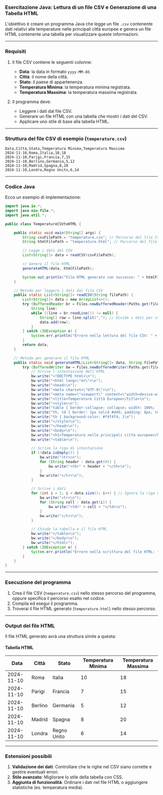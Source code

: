 ### Esercitazione Java: Lettura di un file CSV e Generazione di una Tabella HTML

L'obiettivo è creare un programma Java che legge un file `.csv` contenente dati relativi alle temperature nelle principali città europee e genera un file HTML contenente una tabella per visualizzare queste informazioni.

---

### **Requisiti**
1. Il file CSV contiene le seguenti colonne:  
   - **Data**: la data in formato `yyyy-MM-dd`.  
   - **Città**: il nome della città.  
   - **Stato**: il paese di appartenenza.  
   - **Temperatura Minima**: la temperatura minima registrata.  
   - **Temperatura Massima**: la temperatura massima registrata.  

2. Il programma deve:
   - Leggere i dati dal file CSV.
   - Generare un file HTML con una tabella che mostri i dati del CSV.
   - Applicare uno stile di base alla tabella HTML.

---

### **Struttura del file CSV di esempio** (`temperature.csv`)
```csv
Data,Città,Stato,Temperatura Minima,Temperatura Massima
2024-11-10,Roma,Italia,10,18
2024-11-10,Parigi,Francia,7,15
2024-11-10,Berlino,Germania,5,12
2024-11-10,Madrid,Spagna,8,20
2024-11-10,Londra,Regno Unito,6,14
```

---

### **Codice Java**

Ecco un esempio di implementazione:

```java
import java.io.*;
import java.nio.file.*;
import java.util.*;

public class TemperatureCSVtoHTML {

    public static void main(String[] args) {
        String csvFilePath = "temperature.csv"; // Percorso del file CSV
        String htmlFilePath = "temperature.html"; // Percorso del file HTML generato

        // Legge i dati dal CSV
        List<String[]> data = readCSV(csvFilePath);

        // Genera il file HTML
        generateHTML(data, htmlFilePath);

        System.out.println("File HTML generato con successo: " + htmlFilePath);
    }

    // Metodo per leggere i dati dal file CSV
    public static List<String[]> readCSV(String filePath) {
        List<String[]> data = new ArrayList<>();
        try (BufferedReader br = Files.newBufferedReader(Paths.get(filePath))) {
            String line;
            while ((line = br.readLine()) != null) {
                String[] row = line.split(","); // Divide i dati per colonna
                data.add(row);
            }
        } catch (IOException e) {
            System.err.println("Errore nella lettura del file CSV: " + e.getMessage());
        }
        return data;
    }

    // Metodo per generare il file HTML
    public static void generateHTML(List<String[]> data, String filePath) {
        try (BufferedWriter bw = Files.newBufferedWriter(Paths.get(filePath))) {
            // Scrive l'intestazione dell'HTML
            bw.write("<!DOCTYPE html>\n");
            bw.write("<html lang=\"en\">\n");
            bw.write("<head>\n");
            bw.write("<meta charset=\"UTF-8\">\n");
            bw.write("<meta name=\"viewport\" content=\"width=device-width, initial-scale=1.0\">\n");
            bw.write("<title>Temperature Città Europee</title>\n");
            bw.write("<style>\n");
            bw.write("table { border-collapse: collapse; width: 100%; }\n");
            bw.write("th, td { border: 1px solid #ddd; padding: 8px; text-align: left; }\n");
            bw.write("th { background-color: #f4f4f4; }\n");
            bw.write("</style>\n");
            bw.write("</head>\n");
            bw.write("<body>\n");
            bw.write("<h1>Temperature nelle principali città europee</h1>\n");
            bw.write("<table>\n");

            // Scrive la riga di intestazione
            if (!data.isEmpty()) {
                bw.write("<tr>\n");
                for (String header : data.get(0)) {
                    bw.write("<th>" + header + "</th>\n");
                }
                bw.write("</tr>\n");
            }

            // Scrive i dati
            for (int i = 1; i < data.size(); i++) { // Ignora la riga di intestazione
                bw.write("<tr>\n");
                for (String cell : data.get(i)) {
                    bw.write("<td>" + cell + "</td>\n");
                }
                bw.write("</tr>\n");
            }

            // Chiude la tabella e il file HTML
            bw.write("</table>\n");
            bw.write("</body>\n");
            bw.write("</html>");
        } catch (IOException e) {
            System.err.println("Errore nella scrittura del file HTML: " + e.getMessage());
        }
    }
}
```

---

### **Esecuzione del programma**
1. Crea il file CSV (`temperature.csv`) nello stesso percorso del programma, oppure specifica il percorso esatto nel codice.
2. Compila ed esegui il programma.
3. Troverai il file HTML generato (`temperature.html`) nello stesso percorso.

---

### **Output del file HTML**

Il file HTML generato avrà una struttura simile a questa:

#### **Tabella HTML**
| Data       | Città    | Stato      | Temperatura Minima | Temperatura Massima |
|------------|----------|------------|--------------------|---------------------|
| 2024-11-10 | Roma     | Italia     | 10                 | 18                  |
| 2024-11-10 | Parigi   | Francia    | 7                  | 15                  |
| 2024-11-10 | Berlino  | Germania   | 5                  | 12                  |
| 2024-11-10 | Madrid   | Spagna     | 8                  | 20                  |
| 2024-11-10 | Londra   | Regno Unito| 6                  | 14                  |

---

### **Estensioni possibili**
1. **Validazione dei dati**: Controllare che le righe nel CSV siano corrette e gestire eventuali errori.
2. **Stile avanzato**: Migliorare lo stile della tabella con CSS.
3. **Aggiunta di funzionalità**: Ordinare i dati nel file HTML o aggiungere statistiche (es. temperatura media).